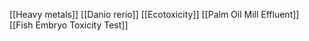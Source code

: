 [[Heavy metals]]
[[Danio rerio]]
[[Ecotoxicity]]
[[Palm Oil Mill Effluent]]
[[Fish Embryo Toxicity Test]]
